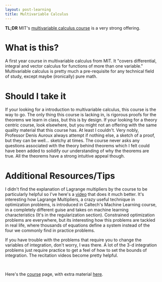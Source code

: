 ```yaml
---
layout: post-learning
title: Multivariable Calculus
---
```


**TL;DR** MIT's 
[multivariable calculus course](http://ocw.mit.edu/courses/mathematics/18-02sc-multivariable-calculus-fall-2010/index.htm)
is a very strong offering.

# What is this?
A first year course in multivariable calculus from MIT. It "covers
differential, integral and vector calculus for functions of more than one
variable." Multivariable calculus is pretty much a pre-requisite for any
technical field of study, except maybe (ironically) pure math. 

# Should I take it
If your looking for a introduction to multivariable calculus, this course
is the way to go. The only thing this course is lacking in, is rigorous proofs for
the theorems we learn in class, but this is by design. If your looking for a
theory centric course, look elsewhere, but you might not an offering with the
same quality material that this course has. At least I couldn't. Very nobly,
Professor Denis Auroux always attempt if nothing else, a sketch of a proof, but
they can be well...  sketchy at times.  The course never asks any questions
associated with the theory behind theorems which I felt could have been added
to solidify our understanding of why the theorems are true. All the theorems
have a strong intuitive appeal though.

# Additional Resources/Tips
I didn't find the explanation of Lagrange multipliers by the course to be
particularly helpful so I've here's a <a
href="https://www.youtube.com/watch?v=WOw7TWueU_A">video</a> that does it much
better. It's interesting how Lagrange Multipliers, a crazy useful technique in
optimization problems, is introduced in Caltech's Machine Learning course, in a
completely different guise and takes on machine learning characteristics (It's
in the regularization section). Constrained optimization problems are
everywhere, but its interesting how this problems are tackled in real life,
where thousands of equations define a system instead of the four we commonly
find in practice problems.

If you have trouble with the problems that require you to change the
variables of integration, don't worry, I was there. A lot of the 3-d
integration problems just require practice to get a feel of how to set the
bounds of integration. The recitation videos become pretty helpful.

<br>

Here's the [course](http://ocw.mit.edu/courses/mathematics/18-02-multivariable-calculus-fall-2007/) page, with extra material [here](http://ocw.mit.edu/courses/mathematics/18-02-multivariable-calculus-fall-2007/).
